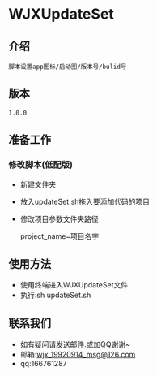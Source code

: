 # WJXUpdateSet
    
## 介绍
    脚本设置app图标/启动图/版本号/bulid号

## 版本
    1.0.0

## 准备工作
### 修改脚本(低配版)
*  新建文件夹
*  放入updateSet.sh拖入要添加代码的项目
*  修改项目参数文件夹路径
 
   project_name=项目名字
    

## 使用方法
* 使用终端进入WJXUpdateSet文件
* 执行:sh updateSet.sh
   
## 联系我们
* 如有疑问请发送邮件.或加QQ谢谢~
* 邮箱:wjx_19920914_msg@126.com
* qq:166761287







